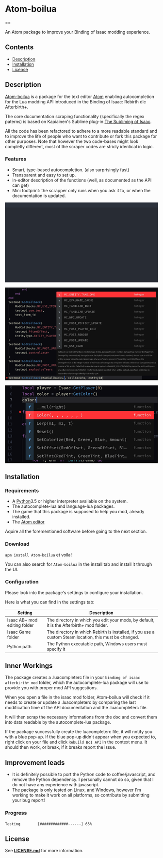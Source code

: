 # **Atom-boilua**
==

An Atom package to improve your Binding of Isaac modding experience.


## **Contents**
- [Description](#description)
- [Installation](#installation)
- [License](#license)


## **Description**
[Atom-boilua](https://github.com/GHGibonus/Atom-boilua) is a package for the text editor [Atom](https://atom.io/) enabling autocompletion for the Lua modding API introduced in the Binding of Isaac: Rebirth dlc Afterbirth+.

The core documentation scraping functionality (specifically the regex paterns) is based on Kapiainen's Sublime plug-in [The Subliming of Isaac](https://github.com/Kapiainen/The-Subliming-Of-Isaac).

All the code has been refactored to adhere to a more readable standard and to improve the life of people who want to contribute or fork this package for other purposes. Note that however the two code-bases might look completly different, most of the scraper codes are stricly identical in logic.

### **Features**
- Smart, type-based autocompletion. (also surprisingly fast)
- Transparent and easy to set up.
- In-editor description of the functions (well, as documented as the API can get)
- Mini footprint: the scrapper only runs when you ask it to, or when the documentation is updated.


![Quick Bloat Exemple](ressources/spawnmanybloats.gif)

![Documentation Exemple](ressources/documentation_exem.png)

![Type Exemple](ressources/type_inference_exem.png)


## **Installation**

### **Requirements**
- A [Python](https://www.python.org)3.5 or higher interpreter avaliable on the system.
- The autocomplete-lua and language-lua packages.
- The game that this package is supposed to help you mod, already installed.
- The [Atom editor](https://atom.io/)

Aquire all the forementioned software before going to the next section.

### **Download**

`apm install Atom-boilua` et voila!

You can also search for `Atom-boilua` in the install tab and install it through the UI.

### **Configuration**
Please look into the package's settings to configure your installation.

Here is what you can find in the settings tab:

| Setting                      | Description                         |
| ---------------------------- | ----------------------------------- |
| Isaac AB+ mod editing folder | The directory in which you edit your mods, by default, it is the Afterbirth+ mod folder. |
| Isaac Game folder            | The directory in which Rebirth is installed, if you use a custom Steam location, this must be changed.
| Python path                  | The Python executable path, Windows users must specify it |

## **Inner Workings**
The package creates a .luacompleterc file in your `binding of isaac afterbirth+ mod` folder, which the autocomplete-lua package will use to provide you with proper mod API suggestions.

When you open a file in the isaac mod folder, Atom-boilua will check if it needs to create or update a .luacompleterc by comparing the last modification time of the API documentation and the .luacompleterc file.

It will then scrap the necessary informations from the doc and convert them into data readable by the autocomplete-lua package.

If the package successfully create the luacompleterc file, it will notify you with a blue pop-up. If the blue pop-up didn't appear when you expected to, right click on your file and click `Rebuild BoI API` in the context menu. It should then work, or break, if it breaks report the issue.


## **Improvement leads**
- It is definitely possible to port the Python code to coffee/javascript, and remove the Python dependency. I personally cannot do so, given that I do not have any experience with javascript.
- The package is only tested on Linux, and Windows, however I'm working to make it work on all platforms, so contribute by submitting your bug report!

### **Progress**

`Testing        [#############------] 65%`

## **License**
See [**LICENSE.md**](LICENSE.md) for more information.
